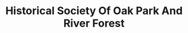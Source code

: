 ---
layout: repo
title: "Historical Society Of Oak Park And River Forest"
id: 15609
permalink: repos/15609/
---